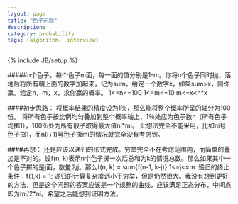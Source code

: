 ```yaml
---
layout: page
title: "色子问题"
description: 
category: probability
tags: [algorithm， interview]
---
```

{% include JB/setup %}

#####n个色子，每个色子m面，每一面的值分别是1-m。你将n个色子同时抛，落地后将所有朝上面的数字加起来，记为sum。给定一个数字x，如果sum>x，则你赢。给定n，m，x，求你赢的概率。
    1<=n<=100
    1<=m<=10
    m<=x<n*x

####初步思路：
    将概率结果的精度设为1％，那么能将整个概率所呈的轴分为100份。
    将所有色子按比例均匀叠加到整个概率轴上，1％处应为色子数n（所有色子均掷1），100％处为所有骰子取得最大值ni*mi。
    此想法完全不能采用，比如ni号色子掷1，而n(i+1)号色子掷mi的情况就完全没有考虑到。
	
####再想：
	还是应该以递归的形式完成。穷举完全不在考虑范围内，而简单的叠加是不对的。设f(n, k)表示n个色子掷一次后总和为k的情况总数。那么如果其中一个色子掷的是j面，数量为j。那么f(n, k) = sum{f(n-1, k-j)} 1<=j<=m. 递归的终止条件：f(1,k) = 1;
	递归的计算复杂度远小于穷举，但是仍然很大。我没有想到更好的方法，但是这个问题的答案应该是一个规整的曲线，应该满足正态分布，中间点即为mi/2*ni。希望之后能想到证明方法。 
